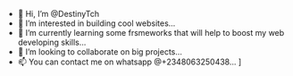 - 👋 Hi, I’m @DestinyTch
- 👀 I’m interested in building cool websites...
- 🌱 I’m currently learning some frsmeworks that will help to boost my web developing skills...
- 💞️ I’m looking to collaborate on big projects...
- 📫 You can contact me on whatsapp @+2348063250438...
]
<!---
DestinyTch/DestinyTch is a ✨ special ✨ repository because its `README.md` (this file) appears on your GitHub profile.
You can click the Preview link to take a look at your changes.
--->
